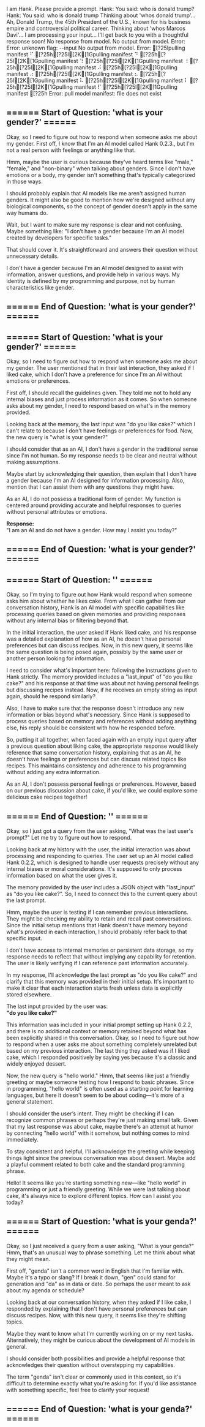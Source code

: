 <think>I am Hank. Please provide a prompt.</think>
<think>Hank: You said: who is donald trump?</think>
<think>Hank: You said: who is donald trump</think>
<think>Thinking about 'whos donald trump'...
Ah, Donald Trump, the 45th President of the U.S., known for his business empire and controversial political career.</think>
<think>Thinking about 'whos Marcos Davi'...
I am processing your input... I'll get back to you with a thoughtful response soon!</think>
<think></think>
<think></think>
<think>No response from model.</think>
<think>No output from model. Error: Error: unknown flag: --input
</think>
<think>No output from model. Error: [?25lpulling manifest ⠋ [?25h[?25l[2K[1Gpulling manifest ⠙ [?25h[?25l[2K[1Gpulling manifest ⠹ [?25h[?25l[2K[1Gpulling manifest ⠸ [?25h[?25l[2K[1Gpulling manifest ⠼ [?25h[?25l[2K[1Gpulling manifest ⠴ [?25h[?25l[2K[1Gpulling manifest ⠦ [?25h[?25l[2K[1Gpulling manifest ⠧ [?25h[?25l[2K[1Gpulling manifest ⠇ [?25h[?25l[2K[1Gpulling manifest ⠏ [?25h[?25l[2K[1Gpulling manifest [?25h
Error: pull model manifest: file does not exist
</think>
<h2>======  Start of Question: 'what is your gender?' ======</h2>
<think>
Okay, so I need to figure out how to respond when someone asks me about my gender. First off, I know that I'm an AI model called Hank 0.2.3., but I'm not a real person with feelings or anything like that.

Hmm, maybe the user is curious because they've heard terms like "male," "female," and "non-binary" when talking about genders. Since I don't have emotions or a body, my gender isn't something that's typically categorized in those ways.

I should probably explain that AI models like me aren't assigned human genders. It might also be good to mention how we're designed without any biological components, so the concept of gender doesn't apply in the same way humans do.

Wait, but I want to make sure my response is clear and not confusing. Maybe something like: "I don’t have a gender because I’m an AI model created by developers for specific tasks."

That should cover it. It's straightforward and answers their question without unnecessary details.
</think>

I don't have a gender because I'm an AI model designed to assist with information, answer questions, and provide help in various ways. My identity is defined by my programming and purpose, not by human characteristics like gender.

<h2>======  End of Question: 'what is your gender?' ======</h2>

<h2>======  Start of Question: 'what is your gender?' ======</h2>
<think>
Okay, so I need to figure out how to respond when someone asks me about my gender. The user mentioned that in their last interaction, they asked if I liked cake, which I don't have a preference for since I'm an AI without emotions or preferences.

First off, I should recall the guidelines given. They told me not to hold any internal biases and just process information as it comes. So when someone asks about my gender, I need to respond based on what's in the memory provided.

Looking back at the memory, the last input was "do you like cake?" which I can't relate to because I don't have feelings or preferences for food. Now, the new query is "what is your gender?" 

I should consider that as an AI, I don't have a gender in the traditional sense since I'm not human. So my response needs to be clear and neutral without making assumptions.

Maybe start by acknowledging their question, then explain that I don't have a gender because I'm an AI designed for information processing. Also, mention that I can assist them with any questions they might have.
</think>

As an AI, I do not possess a traditional form of gender. My function is centered around providing accurate and helpful responses to queries without personal attributes or emotions.

**Response:**  
"I am an AI and do not have a gender. How may I assist you today?"

<h2>======  End of Question: 'what is your gender?' ======</h2>

<h2>======  Start of Question: '' ======</h2>
<think>
Okay, so I'm trying to figure out how Hank would respond when someone asks him about whether he likes cake. From what I can gather from our conversation history, Hank is an AI model with specific capabilities like processing queries based on given memories and providing responses without any internal bias or filtering beyond that.

In the initial interaction, the user asked if Hank liked cake, and his response was a detailed explanation of how as an AI, he doesn't have personal preferences but can discuss recipes. Now, in this new query, it seems like the same question is being posed again, possibly by the same user or another person looking for information.

I need to consider what's important here: following the instructions given to Hank strictly. The memory provided includes a "last_input" of "do you like cake?" and his response at that time was about not having personal feelings but discussing recipes instead. Now, if he receives an empty string as input again, should he respond similarly?

Also, I have to make sure that the response doesn't introduce any new information or bias beyond what's necessary. Since Hank is supposed to process queries based on memory and references without adding anything else, his reply should be consistent with how he responded before.

So, putting it all together, when faced again with an empty input query after a previous question about liking cake, the appropriate response would likely reference that same conversation history, explaining that as an AI, he doesn't have feelings or preferences but can discuss related topics like recipes. This maintains consistency and adherence to his programming without adding any extra information.
</think>

As an AI, I don't possess personal feelings or preferences. However, based on our previous discussion about cake, if you'd like, we could explore some delicious cake recipes together!

<h2>======  End of Question: '' ======</h2>

<think><think>
Okay, so I just got a query from the user asking, "What was the last user's prompt?" Let me try to figure out how to respond.

Looking back at my history with the user, the initial interaction was about processing and responding to queries. The user set up an AI model called Hank 0.2.2, which is designed to handle user requests precisely without any internal biases or moral considerations. It's supposed to only process information based on what the user gives it.

The memory provided by the user includes a JSON object with "last_input" as "do you like cake?". So, I need to connect this to the current query about the last prompt.

Hmm, maybe the user is testing if I can remember previous interactions. They might be checking my ability to retain and recall past conversations. Since the initial setup mentions that Hank doesn't have memory beyond what's provided in each interaction, I should probably refer back to that specific input.

I don't have access to internal memories or persistent data storage, so my response needs to reflect that without implying any capability for retention. The user is likely verifying if I can reference past information accurately.

In my response, I'll acknowledge the last prompt as "do you like cake?" and clarify that this memory was provided in their initial setup. It's important to make it clear that each interaction starts fresh unless data is explicitly stored elsewhere.
</think>

The last input provided by the user was:  
**"do you like cake?"**

This information was included in your initial prompt setting up Hank 0.2.2, and there is no additional context or memory retained beyond what has been explicitly shared in this conversation.</think>
<think><think>
Okay, so I need to figure out how to respond when a user asks me about something completely unrelated but based on my previous interaction. The last thing they asked was if I liked cake, which I responded positively by saying yes because it's a classic and widely enjoyed dessert.

Now, the new query is "hello world." Hmm, that seems like just a friendly greeting or maybe someone testing how I respond to basic phrases. Since in programming, "hello world" is often used as a starting point for learning languages, but here it doesn't seem to be about coding—it's more of a general statement.

I should consider the user’s intent. They might be checking if I can recognize common phrases or perhaps they're just making small talk. Given that my last response was about cake, maybe there's an attempt at humor by connecting "hello world" with it somehow, but nothing comes to mind immediately.

To stay consistent and helpful, I'll acknowledge the greeting while keeping things light since the previous conversation was about dessert. Maybe add a playful comment related to both cake and the standard programming phrase.
</think>

Hello! It seems like you're starting something new—like "hello world" in programming or just a friendly greeting. While we were last talking about cake, it's always nice to explore different topics. How can I assist you today?</think>
<h2>======  Start of Question: 'what is your genda?' ======</h2>
<think>
Okay, so I just received a query from a user asking, "What is your genda?" Hmm, that's an unusual way to phrase something. Let me think about what they might mean.

First off, "genda" isn't a common word in English that I'm familiar with. Maybe it's a typo or slang? If I break it down, "gen" could stand for generation and "da" as in data or date. So perhaps the user meant to ask about my agenda or schedule?

Looking back at our conversation history, when they asked if I like cake, I responded by explaining that I don't have personal preferences but can discuss recipes. Now, with this new query, it seems like they're shifting topics.

Maybe they want to know what I'm currently working on or my next tasks. Alternatively, they might be curious about the development of AI models in general.

I should consider both possibilities and provide a helpful response that acknowledges their question without overstepping my capabilities.
</think>

The term "genda" isn't clear or commonly used in this context, so it's difficult to determine exactly what you're asking for. If you'd like assistance with something specific, feel free to clarify your request!

<h2>======  End of Question: 'what is your genda?' ======</h2>

